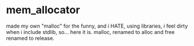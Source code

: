 # mem_allocator
made my own "malloc" for the funny, and i HATE, using libraries, i feel dirty when i include stdlib, so... here it is. malloc, renamed to alloc and free renamed to release.
